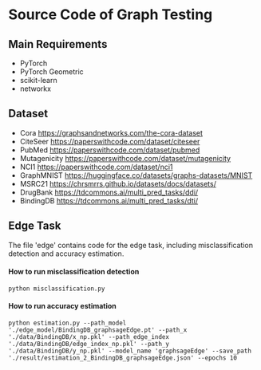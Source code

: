 # Source Code of Graph Testing
## Main Requirements
- PyTorch 
- PyTorch Geometric
- scikit-learn
- networkx

## Dataset
- Cora  https://graphsandnetworks.com/the-cora-dataset
- CiteSeer  https://paperswithcode.com/dataset/citeseer
- PubMed    https://paperswithcode.com/dataset/pubmed
- Mutagenicity  https://paperswithcode.com/dataset/mutagenicity
- NCI1  https://paperswithcode.com/dataset/nci1
- GraphMNIST    https://huggingface.co/datasets/graphs-datasets/MNIST
- MSRC21    https://chrsmrrs.github.io/datasets/docs/datasets/
- DrugBank  https://tdcommons.ai/multi_pred_tasks/ddi/
- BindingDB https://tdcommons.ai/multi_pred_tasks/dti/

## Edge Task
The file 'edge' contains code for the edge task, including misclassification detection and accuracy estimation.
#### How to run misclassification detection
    python misclassification.py
#### How to run accuracy estimation
    python estimation.py --path_model './edge_model/BindingDB_graphsageEdge.pt' --path_x './data/BindingDB/x_np.pkl' --path_edge_index './data/BindingDB/edge_index_np.pkl' --path_y './data/BindingDB/y_np.pkl' --model_name 'graphsageEdge' --save_path './result/estimation_2_BindingDB_graphsageEdge.json' --epochs 10
